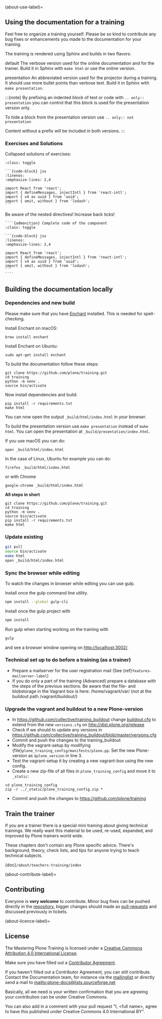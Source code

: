 (about-use-label)=

## Using the documentation for a training

Feel free to organize a training yourself.
Please be so kind to contribute any bug fixes or enhancements you made to the documentation for your training.

The training is rendered using Sphinx and builds in two flavors:

default
  The verbose version used for the online documentation and for the trainer.
  Build it in Sphinx with `make html` or use the online version.

presentation
  An abbreviated version used for the projector during a training.
  It should use more bullet points than verbose text.
  Build it in Sphinx with `make presentation`.

:::{note}
By prefixing an indented block of text or code with `.. only:: presentation` you can control
that this block is used for the presentation version only.

To hide a block from the presentation version use `.. only:: not presentation`

Content without a prefix will be included in both versions.
:::


### Exercises and Solutions

Collapsed solutions of exercises:

````{admonition} Complete code of the component Sed posuere consectetur est at lobortis.
:class: toggle

```{code-block} jsx
:linenos:
:emphasize-lines: 2,4

import React from 'react';
import { defineMessages, injectIntl } from 'react-intl';
import { v4 as uuid } from 'uuid';
import { omit, without } from 'lodash';
```
````

Be aware of the nested directives! Increase back ticks!

    ````{admonition} Complete code of the component
    :class: toggle

    ```{code-block} jsx
    :linenos:
    :emphasize-lines: 2,4

    import React from 'react';
    import { defineMessages, injectIntl } from 'react-intl';
    import { v4 as uuid } from 'uuid';
    import { omit, without } from 'lodash';
    ```
    ````


## Building the documentation locally

### Dependencies and new build

Please make sure that you have [Enchant](https://abiword.github.io/enchant/) installed. This is needed for spell-checking.

Install Enchant on macOS:

```console
brew install enchant
```

Install Enchant on Ubuntu:

```console
sudo apt-get install enchant
```

To build the documentation follow these steps:

```console
git clone https://github.com/plone/training.git
cd training
python -m venv .
source bin/activate
```

Now install dependencies and build.

```console
pip install -r requirements.txt
make html
```

You can now open the output `_build/html/index.html` in your browser.

To build the presentation version use `make presentation` instead of `make html`. You can open the presentation at `_build/presentation/index.html`.

If you use macOS you can do:

```console
open _build/html/index.html
```

In the case of Linux, Ubuntu for example you can do:

```console
firefox _build/html/index.html
```

or with Chrome

```console
google-chrome _build/html/index.html
```

**All steps in short**

```console
git clone https://github.com/plone/training.git
cd training
python -m venv .
source bin/activate
pip install -r requirements.txt
make html
```

### Update existing

```bash
git pull
source bin/activate
make html
open _build/html/index.html
```

### Sync the browser while editing

To watch the changes in browser while editing you can use gulp.

Install once the gulp command line utility.

```bash
npm install --global gulp-cli
```

Install once the gulp project with

```bash
npm install
```

Run gulp when starting working on the training with

```bash
gulp
```

and see a browser window opening on <http://localhost:3002/>.

### Technical set up to do before a training (as a trainer)

- Prepare a mailserver for the user registration mail (See {ref}`features-mailserver-label`)
- If you do only a part of the training (Advanced) prepare a database with the steps of the previous sections. Be aware that the file- and blobstorage in the Vagrant box is here: /home/vagrant/var/ (not at the buildout path /vagrant/buildout/)

### Upgrade the vagrant and buildout to a new Plone-version

- In <https://github.com/collective/training_buildout> change [buildout.cfg](https://github.com/collective/training_buildout/blob/master/buildout.cfg) to extend from the new `versions.cfg` on <http://dist.plone.org/release>
- Check if we should to update any versions in <https://github.com/collective/training_buildout/blob/master/versions.cfg>
- Commit and push the changes to the training_buildout
- Modify the vagrant-setup by modifying {file}`plone_training_config/manifests/plone.pp`. Set the new Plone-version as `$plone_version` in line 3.
- Test the vagrant-setup it by creating a new vagrant-box using the new config.
- Create a new zip-file of all files in `plone_training_config` and move it to `_static`:

```console
cd plone_training_config
zip -r ../_static/plone_training_config.zip *
```

- Commit and push the changes to <https://github.com/plone/training>

## Train the trainer

If you are a trainer there is a special mini training about giving technical trainings.
We really want this material to be used, re-used, expanded, and improved by Plone trainers world wide.

These chapters don't contain any Plone specific advice.
There's background, theory, check lists, and tips for anyone trying to teach technical subjects.

{doc}`/about/teachers-training/index`

(about-contribute-label)=

## Contributing

Everyone is **very welcome** to contribute.
Minor bug fixes can be pushed directly in the [repository](https://github.com/plone/training),
bigger changes should made as [pull-requests](https://github.com/plone/training/pulls/) and discussed previously in tickets.

(about-licence-label)=

## License

The Mastering Plone Training is licensed under a [Creative Commons Attribution 4.0 International License](https://creativecommons.org/licenses/by/4.0/).

Make sure you have filled out a [Contributor Agreement](https://plone.org/foundation/contributors-agreement).

If you haven't filled out a Contributor Agreement, you can still contribute.
Contact the Documentation team, for instance via the [mailinglist](https://sourceforge.net/p/plone/mailman/plone-docs/)
or directly send a mail to <mailto:plone-docs@lists.sourceforge.net>

Basically, all we need is your written confirmation that you are agreeing your contribution can be under Creative Commons.

You can also add in a comment with your pull request "I, \<full name>, agree to have this published under Creative Commons 4.0 International BY".

